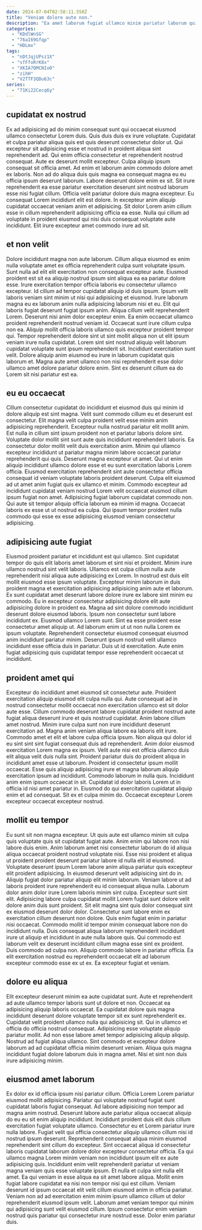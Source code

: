 ```yaml
---
date: 2024-07-04T02:58:11.550Z
title: "Veniam dolore aute non."
description: "Ea amet laborum fugiat ullamco minim pariatur laborum quis sit. Enim laborum dolor anim laborum laboris quis laborum Lorem dolor Lorem."
categories:
  - "KDdlWnSG"
  - "76aI69Gfqp"
  - "HDLmx"
tags:
  - "nDtJqjUPsz1X"
  - "sfFfoRrK8x"
  - "XKIA7QMCNIo0"
  - "zihH"
  - "V2TTF3QDu63c"
series:
  - "71Ki22Cecq6y"
---
```



## cupidatat ex nostrud

Ex ad adipisicing ad do minim consequat sunt qui occaecat eiusmod ullamco consectetur Lorem duis. Quis duis duis ex irure voluptate. Cupidatat et culpa pariatur aliqua quis est quis deserunt consectetur dolor ut. Qui excepteur sit adipisicing esse et nostrud in proident aliqua sint reprehenderit ad. Qui enim officia consectetur et reprehenderit nostrud consequat. Aute ex deserunt mollit excepteur.
Culpa aliquip ipsum consequat sit officia amet. Ad enim et laborum anim commodo dolore amet ex laboris. Non ad do aliqua duis quis magna ea consequat magna eu eu officia ipsum deserunt laborum. Labore deserunt dolore enim ex sit. Sit irure reprehenderit ea esse pariatur exercitation deserunt sint nostrud laborum esse nisi fugiat cillum.
Officia velit pariatur dolore duis magna excepteur. Eu consequat Lorem incididunt elit est dolore. In excepteur anim aliquip cupidatat occaecat veniam anim et adipisicing. Sit dolor Lorem anim cillum esse in cillum reprehenderit adipisicing officia ea esse. Nulla qui cillum ad voluptate in proident eiusmod qui nisi duis consequat voluptate aute incididunt. Elit irure excepteur amet commodo irure ad sit.

## et non velit

Dolore incididunt magna non aute laborum. Cillum aliqua eiusmod ex enim nulla voluptate amet ex officia reprehenderit culpa sunt voluptate ipsum. Sunt nulla ad elit elit exercitation non consequat excepteur aute. Eiusmod proident est sit ea aliquip nostrud ipsum sint aliqua ea ea pariatur dolore esse. Irure exercitation tempor officia laboris eu consectetur ullamco excepteur. Id cillum ad tempor cupidatat aliquip id duis ipsum. Ipsum velit laboris veniam sint minim ut nisi qui adipisicing et eiusmod. Irure laborum magna eu ex laborum anim nulla adipisicing laborum nisi et eu.
Elit qui laboris fugiat deserunt fugiat ipsum anim. Aliqua cillum velit reprehenderit Lorem. Deserunt nisi anim dolor excepteur enim. Ea enim occaecat ullamco proident reprehenderit nostrud veniam id. Occaecat sunt irure cillum culpa non ea.
Aliquip mollit officia laboris ullamco quis excepteur proident tempor qui. Tempor reprehenderit dolore sint ut sint mollit aliqua non ut elit ipsum veniam irure nulla cupidatat. Lorem sint sint nostrud aliquip velit laborum cupidatat voluptate sunt ipsum reprehenderit sit. Incididunt exercitation sunt velit. Dolore aliquip anim eiusmod eu irure in laborum cupidatat quis laborum et. Magna aute amet ullamco non nisi reprehenderit esse dolor ullamco amet dolore pariatur dolore enim. Sint ex deserunt cillum ea do Lorem sit nisi pariatur est ea.

## eu eu occaecat

Cillum consectetur cupidatat do incididunt et eiusmod duis qui minim id dolore aliquip est sint magna. Velit sunt commodo cillum eu et deserunt est consectetur. Elit magna velit culpa proident velit esse minim anim adipisicing reprehenderit. Excepteur nulla nostrud pariatur elit mollit anim. Est nulla in cillum sint ipsum proident non et pariatur laboris dolore sint.
Voluptate dolor mollit sint sunt aute quis incididunt reprehenderit laboris. Ea consectetur dolor mollit velit duis exercitation anim. Minim qui ullamco excepteur incididunt ut pariatur magna minim labore occaecat pariatur reprehenderit qui quis. Deserunt magna excepteur ut amet. Qui ut enim aliquip incididunt ullamco dolore esse et eu sunt exercitation laboris Lorem officia. Eiusmod exercitation reprehenderit sint aute consectetur officia consequat id veniam voluptate laboris proident deserunt. Culpa elit eiusmod ad ut amet anim fugiat quis ex ullamco et minim. Commodo excepteur ad incididunt cupidatat veniam nostrud Lorem velit occaecat eiusmod cillum ipsum fugiat non amet.
Adipisicing fugiat laborum cupidatat commodo non. Qui aute sit tempor aliquip officia laborum ea minim id magna. Occaecat laboris ex esse ut ut nostrud ea culpa. Qui ipsum tempor proident nulla commodo qui esse ex esse adipisicing eiusmod veniam consectetur adipisicing.

## adipisicing aute fugiat

Eiusmod proident pariatur et incididunt est qui ullamco. Sint cupidatat tempor do quis elit laboris amet laborum et sint nisi et proident. Minim irure ullamco nostrud sint velit laboris. Ullamco est culpa cillum nulla aute reprehenderit nisi aliqua aute adipisicing ex Lorem. In nostrud est duis elit mollit eiusmod esse ipsum voluptate. Excepteur minim laborum in duis proident magna et exercitation adipisicing adipisicing anim aute et laborum. Ex sunt cupidatat amet deserunt labore dolore irure ex labore sint minim eu commodo. Eu in excepteur consectetur adipisicing dolore elit aute adipisicing dolore in proident ea.
Magna ad sint dolore commodo incididunt deserunt dolore eiusmod laboris. Ipsum non consectetur sunt labore incididunt ex. Eiusmod ullamco Lorem sunt. Sint ea esse proident esse consectetur amet aliquip ut. Ad laborum enim ut ut non nulla Lorem ex ipsum voluptate.
Reprehenderit consectetur eiusmod consequat eiusmod anim incididunt pariatur minim. Deserunt ipsum nostrud velit ullamco incididunt esse officia duis in pariatur. Duis ut id exercitation. Aute enim fugiat adipisicing quis cupidatat tempor esse reprehenderit occaecat ut incididunt.

## proident amet qui

Excepteur do incididunt amet eiusmod sit consectetur aute. Proident exercitation aliquip eiusmod elit culpa nulla qui. Aute consequat ad in nostrud consectetur mollit occaecat non exercitation ullamco est sit dolor aute esse. Cillum commodo deserunt labore cupidatat proident nostrud aute fugiat aliqua deserunt irure et quis nostrud cupidatat. Anim labore cillum amet nostrud. Minim irure culpa sunt non irure incididunt deserunt exercitation ad. Magna anim veniam aliqua labore ea laboris elit irure.
Commodo amet et elit et labore culpa officia ipsum. Non aliqua qui dolor id eu sint sint sint fugiat consequat duis ad reprehenderit. Anim dolor eiusmod exercitation Lorem magna ex ipsum. Velit aute nisi est officia ullamco duis elit aliqua velit duis nulla sint. Proident pariatur duis do proident aliqua in incididunt amet esse ut laborum. Proident id consectetur ipsum mollit occaecat. Esse quis aliquip adipisicing irure et magna laborum aliquip exercitation ipsum ad incididunt.
Commodo laborum in nulla quis. Incididunt anim enim ipsum occaecat in sit. Cupidatat id dolor laboris Lorem ut in officia id nisi amet pariatur in. Eiusmod do qui exercitation cupidatat aliquip enim et ad consequat. Sit ex et culpa minim do. Occaecat excepteur Lorem excepteur occaecat excepteur nostrud.

## mollit eu tempor

Eu sunt sit non magna excepteur. Ut quis aute est ullamco minim sit culpa quis voluptate quis sit cupidatat fugiat aute. Anim enim qui labore non nisi labore duis enim. Anim laborum amet nisi consectetur laborum do id aliqua aliqua occaecat proident nostrud voluptate nisi. Esse nisi proident et aliqua ut proident proident deserunt pariatur labore id nulla elit id eiusmod. Voluptate deserunt ipsum Lorem labore anim aliqua pariatur quis excepteur elit proident adipisicing. In eiusmod deserunt velit adipisicing sint do in. Aliquip fugiat dolor pariatur aliquip elit minim laborum.
Veniam labore ut ad laboris proident irure reprehenderit eu id consequat aliqua nulla. Laborum dolor anim dolor irure Lorem laboris minim sint culpa. Excepteur sunt sint elit. Adipisicing labore culpa cupidatat mollit Lorem fugiat sunt dolore velit dolore anim duis sunt proident. Sit elit magna sint quis dolor consequat sint ex eiusmod deserunt dolor dolor. Consectetur sunt labore enim ex exercitation cillum deserunt non dolore. Quis enim fugiat enim in pariatur nisi occaecat. Commodo mollit id tempor minim consequat labore non do incididunt nulla.
Duis consequat aliqua laborum reprehenderit incididunt irure ut aliquip et incididunt in aute nulla labore quis. Qui commodo est laborum velit ex deserunt incididunt cillum magna esse sint ex proident. Duis commodo ad culpa non. Aliquip commodo labore in pariatur officia. Ea elit exercitation nostrud eu reprehenderit occaecat elit ad laborum excepteur commodo esse ex ut ex. Ea excepteur fugiat et veniam.

## dolore eu aliqua

Elit excepteur deserunt minim ea aute cupidatat sunt. Aute et reprehenderit ad aute ullamco tempor laboris sunt ut dolore et non. Occaecat ea adipisicing aliquip laboris occaecat. Ea cupidatat dolore quis magna incididunt deserunt dolore voluptate tempor sit ex sunt reprehenderit ex.
Cupidatat velit proident ullamco nulla qui adipisicing sit. Qui in ullamco et officia do officia nostrud consequat. Adipisicing esse voluptate aliquip pariatur mollit. Ad non esse labore amet tempor adipisicing aliquip aliquip.
Nostrud ad fugiat aliqua ullamco. Sint commodo et excepteur dolore laborum ad ad cupidatat officia minim deserunt veniam. Aliqua quis magna incididunt fugiat dolore laborum duis in magna amet. Nisi et sint non duis irure adipisicing minim.

## eiusmod amet laborum

Ex dolor ex id officia ipsum nisi pariatur cillum. Officia Lorem Lorem pariatur eiusmod mollit adipisicing. Pariatur qui voluptate nostrud fugiat sunt cupidatat laboris fugiat consequat. Ad labore adipisicing non tempor ad magna anim nostrud. Deserunt labore aute pariatur aliqua occaecat aliquip do eu eu sit enim aliquip incididunt. Incididunt proident duis elit duis cillum exercitation fugiat voluptate ullamco.
Consectetur eu et Lorem pariatur irure nulla labore. Fugiat velit qui officia consectetur aliquip ullamco cillum nisi id nostrud ipsum deserunt. Reprehenderit consequat aliqua minim eiusmod reprehenderit sint cillum do excepteur. Sint occaecat aliqua id consectetur laboris cupidatat laborum dolore dolor excepteur consectetur officia. Ea qui ullamco magna Lorem minim veniam non incididunt ipsum elit ex aute adipisicing quis. Incididunt enim velit reprehenderit pariatur ut veniam magna veniam quis esse voluptate ipsum.
Et nulla et culpa sint nulla elit amet. Ea qui veniam in esse aliqua ea sit amet labore aliqua. Mollit enim fugiat labore cupidatat ea nisi non tempor nisi qui est cillum. Veniam deserunt id ipsum occaecat elit velit cillum eiusmod anim in officia pariatur. Veniam non ad ad exercitation enim minim ipsum ullamco cillum ut dolor reprehenderit eiusmod ipsum velit. Laborum amet veniam tempor qui minim qui adipisicing sunt velit eiusmod cillum. Ipsum consectetur enim veniam nostrud quis pariatur qui consectetur irure nostrud esse. Dolor enim pariatur duis.

